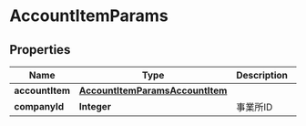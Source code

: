 

# AccountItemParams


## Properties

Name | Type | Description | Notes
------------ | ------------- | ------------- | -------------
**accountItem** | [**AccountItemParamsAccountItem**](AccountItemParamsAccountItem.md) |  | 
**companyId** | **Integer** | 事業所ID | 



